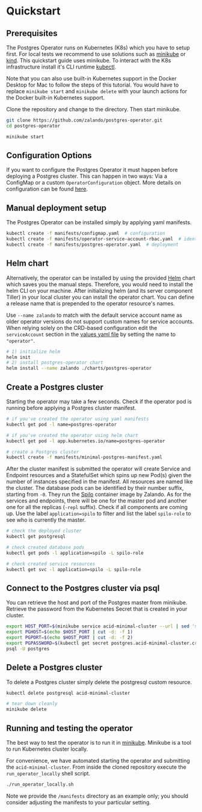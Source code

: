 # Quickstart

## Prerequisites

The Postgres Operator runs on Kubernetes (K8s) which you have to setup first.
For local tests we recommend to use solutions such as [minikube](https://github.com/kubernetes/minikube/releases)
or [kind](https://kind.sigs.k8s.io/). This quickstart guide uses minikube.
To interact with the K8s infrastructure install it's CLI runtime [kubectl](https://kubernetes.io/docs/tasks/tools/install-kubectl/#install-kubectl-binary-via-curl).

Note that you can also use built-in Kubernetes support in the Docker Desktop
for Mac to follow the steps of this tutorial. You would have to replace
`minikube start` and `minikube delete` with your launch actions for the Docker
built-in Kubernetes support.

Clone the repository and change to the directory. Then start minikube.

```bash
git clone https://github.com/zalando/postgres-operator.git
cd postgres-operator

minikube start
```

## Configuration Options

If you want to configure the Postgres Operator it must happen before deploying a
Postgres cluster. This can happen in two ways: Via a ConfigMap or a custom
`OperatorConfiguration` object. More details on configuration can be found
[here](reference/operator_parameters.md).

## Manual deployment setup

The Postgres Operator can be installed simply by applying yaml manifests.

```bash
kubectl create -f manifests/configmap.yaml  # configuration
kubectl create -f manifests/operator-service-account-rbac.yaml  # identity and permissions
kubectl create -f manifests/postgres-operator.yaml  # deployment
```

## Helm chart

Alternatively, the operator can be installed by using the provided [Helm](https://helm.sh/)
chart which saves you the manual steps. Therefore, you would need to install
the helm CLI on your machine. After initializing helm (and its server
component Tiller) in your local cluster you can install the operator chart.
You can define a release name that is prepended to the operator resource's
names.

Use `--name zalando` to match with the default service account name as older
operator versions do not support custom names for service accounts. When relying
solely on the CRD-based configuration edit the `serviceAccount` section in the
[values yaml file](../charts/values.yaml) by setting the name to `"operator"`.

```bash
# 1) initialize helm
helm init
# 2) install postgres-operator chart
helm install --name zalando ./charts/postgres-operator
```

## Create a Postgres cluster

Starting the operator may take a few seconds. Check if the operator pod is
running before applying a Postgres cluster manifest.

```bash
# if you've created the operator using yaml manifests
kubectl get pod -l name=postgres-operator

# if you've created the operator using helm chart
kubectl get pod -l app.kubernetes.io/name=postgres-operator

# create a Postgres cluster
kubectl create -f manifests/minimal-postgres-manifest.yaml
```

After the cluster manifest is submitted the operator will create Service and
Endpoint resources and a StatefulSet which spins up new Pod(s) given the number
of instances specified in the manifest. All resources are named like the
cluster. The database pods can be identified by their number suffix, starting
from `-0`. They run the [Spilo](https://github.com/zalando/spilo) container
image by Zalando. As for the services and endpoints, there will be one for the
master pod and another one for all the replicas (`-repl` suffix). Check if all
components are coming up. Use the label `application=spilo` to filter and list
the label `spilo-role` to see who is currently the master.

```bash
# check the deployed cluster
kubectl get postgresql

# check created database pods
kubectl get pods -l application=spilo -L spilo-role

# check created service resources
kubectl get svc -l application=spilo -L spilo-role
```

## Connect to the Postgres cluster via psql

You can retrieve the host and port of the Postgres master from minikube.
Retrieve the password from the Kubernetes Secret that is created in your cluster.

```bash
export HOST_PORT=$(minikube service acid-minimal-cluster --url | sed 's,.*/,,')
export PGHOST=$(echo $HOST_PORT | cut -d: -f 1)
export PGPORT=$(echo $HOST_PORT | cut -d: -f 2)
export PGPASSWORD=$(kubectl get secret postgres.acid-minimal-cluster.credentials -o 'jsonpath={.data.password}' | base64 -d)
psql -U postgres
```

## Delete a Postgres cluster

To delete a Postgres cluster simply delete the postgresql custom resource.

```bash
kubectl delete postgresql acid-minimal-cluster

# tear down cleanly
minikube delete
```

## Running and testing the operator

The best way to test the operator is to run it in [minikube](https://kubernetes.io/docs/getting-started-guides/minikube/).
Minikube is a tool to run Kubernetes cluster locally.

For convenience, we have automated starting the operator and submitting the
`acid-minimal-cluster`. From inside the cloned repository execute the
`run_operator_locally` shell script.

```bash
./run_operator_locally.sh
```

Note we provide the `/manifests` directory as an example only; you should
consider adjusting the manifests to your particular setting.
